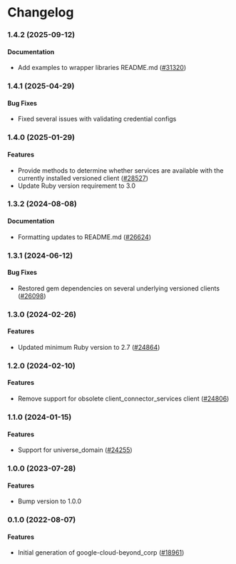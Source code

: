 # Changelog

### 1.4.2 (2025-09-12)

#### Documentation

* Add examples to wrapper libraries README.md ([#31320](https://github.com/googleapis/google-cloud-ruby/issues/31320)) 

### 1.4.1 (2025-04-29)

#### Bug Fixes

* Fixed several issues with validating credential configs 

### 1.4.0 (2025-01-29)

#### Features

* Provide methods to determine whether services are available with the currently installed versioned client ([#28527](https://github.com/googleapis/google-cloud-ruby/issues/28527)) 
* Update Ruby version requirement to 3.0 

### 1.3.2 (2024-08-08)

#### Documentation

* Formatting updates to README.md ([#26624](https://github.com/googleapis/google-cloud-ruby/issues/26624)) 

### 1.3.1 (2024-06-12)

#### Bug Fixes

* Restored gem dependencies on several underlying versioned clients ([#26098](https://github.com/googleapis/google-cloud-ruby/issues/26098)) 

### 1.3.0 (2024-02-26)

#### Features

* Updated minimum Ruby version to 2.7 ([#24864](https://github.com/googleapis/google-cloud-ruby/issues/24864)) 

### 1.2.0 (2024-02-10)

#### Features

* Remove support for obsolete client_connector_services client ([#24806](https://github.com/googleapis/google-cloud-ruby/issues/24806)) 

### 1.1.0 (2024-01-15)

#### Features

* Support for universe_domain ([#24255](https://github.com/googleapis/google-cloud-ruby/issues/24255)) 

### 1.0.0 (2023-07-28)

#### Features

* Bump version to 1.0.0 

### 0.1.0 (2022-08-07)

#### Features

* Initial generation of google-cloud-beyond_corp ([#18961](https://github.com/googleapis/google-cloud-ruby/issues/18961))
